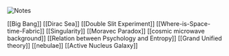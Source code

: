 
![Notes](https://raw.githubusercontent.com/hugo-apero/hugo-apero/main/static/img/papillons.jpg)

[[Big Bang]] 
[[Dirac Sea]] 
[[Double Slit Experiment]] 
[[Where-is-Space-time-Fabric]] 
[[Singularity]] 
[[Moravec Paradox]] 
[[cosmic microwave background]] 
[[Relation between Psychology and Entropy]] 
[[Grand Unified theory]]
[[nebulae]]
[[Active Nucleus Galaxy]]